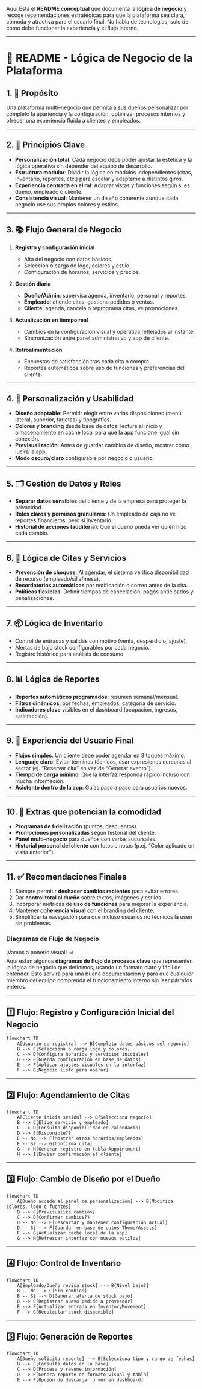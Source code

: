 Aquí Está el **README conceptual** que documenta la **lógica de negocio** y recoge recomendaciones estratégicas para que la plataforma sea clara, cómoda y atractiva para el usuario final. No habla de tecnologías, solo de cómo debe funcionar la experiencia y el flujo interno.

---

# 📖 README - Lógica de Negocio de la Plataforma

## 1. 🎯 Propósito
Una plataforma multi–negocio que permita a sus dueños personalizar por completo la apariencia y la configuración, optimizar procesos internos y ofrecer una experiencia fluida a clientes y empleados.

---

## 2. 🧩 Principios Clave
- **Personalización total**: Cada negocio debe poder ajustar la estética y la lógica operativa sin depender del equipo de desarrollo.
- **Estructura modular**: Dividir la lógica en módulos independientes (citas, inventario, reportes, etc.) para escalar y adaptarse a distintos giros.
- **Experiencia centrada en el rol**: Adaptar vistas y funciones según si es dueño, empleado o cliente.
- **Consistencia visual**: Mantener un diseño coherente aunque cada negocio use sus propios colores y estilos.

---

## 3. 📚 Flujo General de Negocio

1. **Registro y configuración inicial**  
   - Alta del negocio con datos básicos.  
   - Selección o carga de logo, colores y estilo.  
   - Configuración de horarios, servicios y precios.

2. **Gestión diaria**  
   - **Dueño/Admin**: supervisa agenda, inventario, personal y reportes.  
   - **Empleado**: atiende citas, gestiona pedidos o ventas.  
   - **Cliente**: agenda, cancela o reprograma citas, ve promociones.

3. **Actualización en tiempo real**  
   - Cambios en la configuración visual y operativa reflejados al instante.  
   - Sincronización entre panel administrativo y app de cliente.

4. **Retroalimentación**  
   - Encuestas de satisfacción tras cada cita o compra.  
   - Reportes automáticos sobre uso de funciones y preferencias del cliente.

---

## 4. 🎨 Personalización y Usabilidad

- **Diseño adaptable**: Permitir elegir entre varias disposiciones (menú lateral, superior, tarjetas) y tipografías.  
- **Colores y branding** desde base de datos: lectura al inicio y almacenamiento en caché local para que la app funcione igual sin conexión.  
- **Previsualización**: Antes de guardar cambios de diseño, mostrar cómo lucirá la app.  
- **Modo oscuro/claro** configurable por negocio o usuario.

---

## 5. 🗂 Gestión de Datos y Roles

- **Separar datos sensibles** del cliente y de la empresa para proteger la privacidad.  
- **Roles claros y permisos granulares**: Un empleado de caja no ve reportes financieros, pero sí inventario.  
- **Historial de acciones (auditoría)**: Que el dueño pueda ver quién hizo cada cambio.

---

## 6. 📅 Lógica de Citas y Servicios

- **Prevención de choques**: Al agendar, el sistema verifica disponibilidad de recurso (empleado/silla/mesa).  
- **Recordatorios automáticos** por notificación o correo antes de la cita.  
- **Políticas flexibles**: Definir tiempos de cancelación, pagos anticipados y penalizaciones.

---

## 7. 📦 Lógica de Inventario

- Control de entradas y salidas con motivo (venta, desperdicio, ajuste).  
- Alertas de bajo stock configurables por cada negocio.  
- Registro histórico para análisis de consumo.

---

## 8. 📊 Lógica de Reportes

- **Reportes automáticos programados**: resumen semanal/mensual.  
- **Filtros dinámicos**: por fechas, empleados, categoría de servicio.  
- **Indicadores clave** visibles en el dashboard (ocupación, ingresos, satisfacción).

---

## 9. 💬 Experiencia del Usuario Final

- **Flujos simples**: Un cliente debe poder agendar en 3 toques máximo.  
- **Lenguaje claro**: Evitar términos técnicos, usar expresiones cercanas al sector (ej. “Reservar cita” en vez de “Generar evento”).  
- **Tiempo de carga mínimo**: Que la interfaz responda rápido incluso con mucha información.  
- **Asistente dentro de la app**: Guías paso a paso para usuarios nuevos.

---

## 10. 🌟 Extras que potencian la comodidad

- **Programas de fidelización** (puntos, descuentos).  
- **Promociones personalizadas** según historial del cliente.  
- **Panel multi–negocio** para dueños con varias sucursales.  
- **Historial personal del cliente** con fotos o notas (p.ej. “Color aplicado en visita anterior”).

---

## 11. ✅ Recomendaciones Finales
1. Siempre permitir **deshacer cambios recientes** para evitar errores.  
2. Dar **control total al dueño** sobre textos, imágenes y estilos.  
3. Incorporar métricas de **uso de funciones** para mejorar la experiencia.  
4. Mantener **coherencia visual** con el branding del cliente.  
5. Simplificar la navegación para que incluso usuarios no técnicos la usen sin problemas.


### Diagramas de Flujo de Negocio ###

¡Vamos a ponerlo visual! 📊  
Aqui estan algunos **diagramas de flujo de procesos clave** que representen la lógica de negocio que definimos, usando un formato claro y fácil de entender. Esto servirá para una buena documentación y para que cualquier miembro del equipo comprenda el funcionamiento interno sin leer párrafos enteros.

---

## 1️⃣ Flujo: **Registro y Configuración Inicial del Negocio**

```mermaid
flowchart TD
    A[Usuario se registra] --> B[Completa datos básicos del negocio]
    B --> C[Selecciona o carga logo y colores]
    C --> D[Configura horarios y servicios iniciales]
    D --> E[Guarda configuración en base de datos]
    E --> F[Aplicar ajustes visuales en la interfaz]
    F --> G[Negocio listo para operar]
```

---

## 2️⃣ Flujo: **Agendamiento de Citas**

```mermaid
flowchart TD
    A[Cliente inicia sesión] --> B[Selecciona negocio]
    B --> C[Elige servicio y empleado]
    C --> D[Consulta disponibilidad en calendario]
    D --> E{Disponible?}
    E -- No --> F[Mostrar otros horarios/empleados]
    E -- Sí --> G[Confirma cita]
    G --> H[Generar registro en tabla Appointment]
    H --> I[Enviar confirmación al cliente]
```

---

## 3️⃣ Flujo: **Cambio de Diseño por el Dueño**

```mermaid
flowchart TD
    A[Dueño accede al panel de personalización] --> B[Modifica colores, logo o fuentes]
    B --> C[Previsualiza cambios]
    C --> D{Confirmar cambios?}
    D -- No --> E[Descartar y mantener configuración actual]
    D -- Sí --> F[Guardar en base de datos Theme/Assets]
    F --> G[Actualizar caché local de la app]
    G --> H[Refrescar interfaz con nuevos estilos]
```

---

## 4️⃣ Flujo: **Control de Inventario**

```mermaid
flowchart TD
    A[Empleado/Dueño revisa stock] --> B{Nivel bajo?}
    B -- No --> C[Sin cambios]
    B -- Sí --> D[Generar alerta de stock bajo]
    D --> E[Registrar nuevo pedido a proveedor]
    E --> F[Actualizar entrada en InventoryMovement]
    F --> G[Recalcular stock disponible]
```

---

## 5️⃣ Flujo: **Generación de Reportes**

```mermaid
flowchart TD
    A[Dueño solicita reporte] --> B[Selecciona tipo y rango de fechas]
    B --> C[Consulta datos en la base]
    C --> D[Procesa y resume información]
    D --> E[Genera reporte en formato visual y tabla]
    E --> F[Opción de descargar o ver en dashboard]
```
